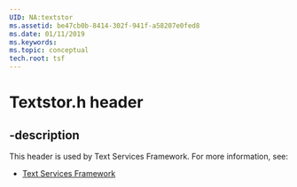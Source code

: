 ```yaml
---
UID: NA:textstor
ms.assetid: be47cb0b-8414-302f-941f-a58207e0fed8
ms.date: 01/11/2019
ms.keywords: 
ms.topic: conceptual
tech.root: tsf
---
```


# Textstor.h header


## -description


This header is used by Text Services Framework. For more information, see:

- [Text Services Framework](../_tsf/index.md)

